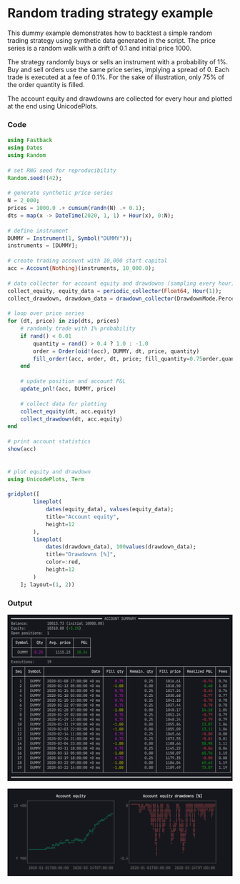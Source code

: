 # Random trading strategy example

This dummy example demonstrates how to backtest a simple random trading strategy
using synthetic data generated in the script.
The price series is a random walk with a drift of 0.1 and initial price 1000.

The strategy randomly buys or sells an instrument with a probability of 1%.
Buy and sell orders use the same price series, implying a spread of 0.
Each trade is executed at a fee of 0.1%.
For the sake of illustration, only 75% of the order quantity is filled.

The account equity and drawdowns are collected for every hour
and plotted at the end using UnicodePlots.

### Code

```julia
using Fastback
using Dates
using Random

# set RNG seed for reproducibility
Random.seed!(42);

# generate synthetic price series
N = 2_000;
prices = 1000.0 .+ cumsum(randn(N) .+ 0.1);
dts = map(x -> DateTime(2020, 1, 1) + Hour(x), 0:N);

# define instrument
DUMMY = Instrument(1, Symbol("DUMMY"));
instruments = [DUMMY];

# create trading account with 10,000 start capital
acc = Account{Nothing}(instruments, 10_000.0);

# data collector for account equity and drawdowns (sampling every hour)
collect_equity, equity_data = periodic_collector(Float64, Hour(1));
collect_drawdown, drawdown_data = drawdown_collector(DrawdownMode.Percentage, Hour(1));

# loop over price series
for (dt, price) in zip(dts, prices)
    # randomly trade with 1% probability
    if rand() < 0.01
        quantity = rand() > 0.4 ? 1.0 : -1.0
        order = Order(oid!(acc), DUMMY, dt, price, quantity)
        fill_order!(acc, order, dt, price; fill_quantity=0.75order.quantity, fee_pct=0.001)
    end

    # update position and account P&L
    update_pnl!(acc, DUMMY, price)

    # collect data for plotting
    collect_equity(dt, acc.equity)
    collect_drawdown(dt, acc.equity)
end

# print account statistics
show(acc)


# plot equity and drawdown
using UnicodePlots, Term

gridplot([
        lineplot(
            dates(equity_data), values(equity_data);
            title="Account equity",
            height=12
        ),
        lineplot(
            dates(drawdown_data), 100values(drawdown_data);
            title="Drawdowns [%]",
            color=:red,
            height=12
        )
    ]; layout=(1, 2))
```

### Output

![Backtest Account Summary](images/1_backtest_account_summary.png)

![Backtest Plots](images/1_backtest_plots.png)
